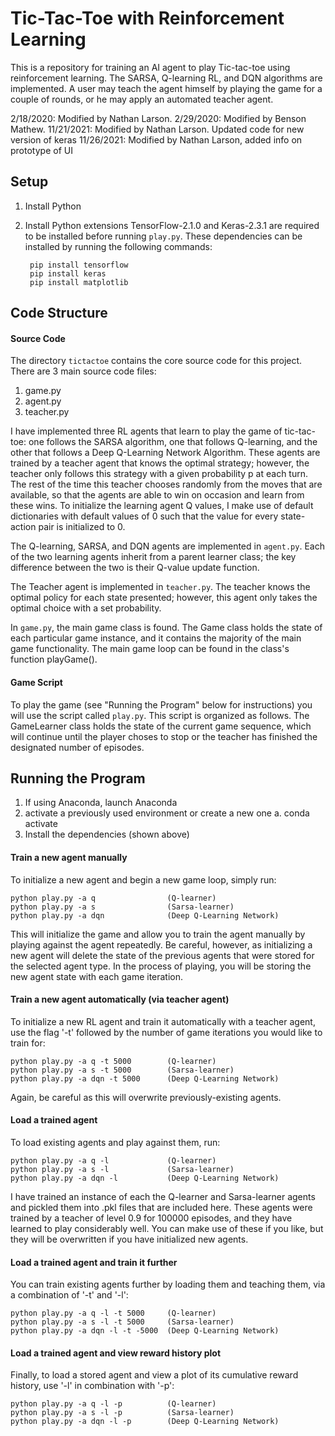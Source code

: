 # Tic-Tac-Toe with Reinforcement Learning
This is a repository for training an AI agent to play Tic-tac-toe using
reinforcement learning. The SARSA, Q-learning RL, and DQN
algorithms are implemented. A user may teach the agent himself by
playing the game for a couple of rounds, or he may apply an automated
teacher agent. 

2/18/2020:  Modified by Nathan Larson.
2/29/2020:  Modified by Benson Mathew.
11/21/2021: Modified by Nathan Larson.
    Updated code for new version of keras
11/26/2021: Modified by Nathan Larson, added info on prototype of UI

## Setup

1. Install Python
2. Install Python extensions
    TensorFlow-2.1.0 and Keras-2.3.1 are required to be installed before running `play.py`.
    These dependencies can be installed by running the following commands:

        pip install tensorflow
        pip install keras
        pip install matplotlib

## Code Structure

#### Source Code

The directory `tictactoe` contains the core source code for this project.
There are 3 main source code files:
1. game.py
2. agent.py
3. teacher.py

I have implemented three RL agents that learn to play the game of tic-tac-toe:
one follows the SARSA algorithm, one that follows Q-learning, and the other that 
follows a Deep Q-Learning Network Algorithm.
These agents are trained by a teacher agent that knows the optimal strategy;
however, the teacher only follows this strategy with a given probability
p at each turn. The rest of the time this teacher chooses randomly
from the moves that are available, so that the agents are able to win on
occasion and learn from these wins. To initialize the learning agent Q values,
I make use of default dictionaries with default values of 0 such that the
value for every state-action pair is initialized to 0.

The Q-learning, SARSA, and DQN agents are implemented in `agent.py`.
Each of the two learning agents inherit from a parent learner class; the key difference between the two is their Q-value update function. 

The Teacher agent is implemented in `teacher.py`. 
The teacher knows the optimal policy for each state presented; however, this agent only takes the optimal choice with a set probability.

In `game.py`, the main game class is found. 
The Game class holds the state of each particular game instance, and it contains the majority of the main game functionality. 
The main game loop can be found in the class's function playGame().

#### Game Script

To play the game (see "Running the Program" below for instructions) you will use the script called `play.py`. 
This script is organized as follows. 
The GameLearner class holds the state of the current game sequence, which will continue until the player choses to stop or the teacher has finished the designated number of episodes.

## Running the Program

1. If using Anaconda, launch Anaconda
2. activate a previously used environment or create a new one
   a.  conda activate <environment>
3. Install the dependencies (shown above)

#### Train a new agent manually
To initialize a new agent and begin a new game loop, simply run:

    python play.py -a q                (Q-learner)
    python play.py -a s                (Sarsa-learner)
    python play.py -a dqn              (Deep Q-Learning Network)

This will initialize the game and allow you to train the agent manually
by playing against the agent repeatedly. Be careful, however, as initializing
a new agent will delete the state of the previous agents that were stored for
the selected agent type. In the process of playing, you will be storing the
new agent state with each game iteration.

#### Train a new agent automatically (via teacher agent)
To initialize a new RL agent and train it automatically with a teacher agent,
use the flag '-t' followed by the number of game iterations you would like to
train for:

    python play.py -a q -t 5000        (Q-learner)
    python play.py -a s -t 5000        (Sarsa-learner)
    python play.py -a dqn -t 5000      (Deep Q-Learning Network)


Again, be careful as this will overwrite previously-existing agents.

#### Load a trained agent
To load existing agents and play against them, run:

    python play.py -a q -l             (Q-learner)
    python play.py -a s -l             (Sarsa-learner)
    python play.py -a dqn -l           (Deep Q-Learning Network)

I have trained an instance of each the Q-learner and Sarsa-learner agents
and pickled them into .pkl files that are included here. These agents were
trained by a teacher of level 0.9 for 100000 episodes, and they have learned
to play considerably well. You can make use of these if you like, but they
will be overwritten if you have initialized new agents.

#### Load a trained agent and train it further
You can train existing agents further by loading them and teaching them, via
a combination of '-t' and '-l':

    python play.py -a q -l -t 5000     (Q-learner)
    python play.py -a s -l -t 5000     (Sarsa-learner)
    python play.py -a dqn -l -t -5000  (Deep Q-Learning Network)

#### Load a trained agent and view reward history plot
Finally, to load a stored agent and view a plot of its cumulative reward
history, use '-l' in combination with '-p':

    python play.py -a q -l -p          (Q-learner)
    python play.py -a s -l -p          (Sarsa-learner)
    python play.py -a dqn -l -p        (Deep Q-Learning Network)
